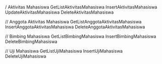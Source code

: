 / Aktivitas Mahasiswa 
GetListAktivitasMahasiswa 
InsertAktivitasMahasiswa 
UpdateAktivitasMahasiswa 
DeleteAktivitasMahasiswa

// Anggota Aktivitas Mahasiswa 
GetListAnggotaAktivitasMahasiswa 
InsertAnggotaAktivitasMahasiswa 
DeleteAnggotaAktivitasMahasiswa

// Bimbing Mahasiswa 
GetListBimbingMahasiswa 
InsertBimbingMahasiswa 
DeleteBimbingMahasiswa


// Uji Mahasiswa 
GetListUjiMahasiswa 
InsertUjiMahasiswa 
DeleteUjiMahasiswa